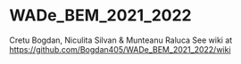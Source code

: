 # WADe_BEM_2021_2022
Cretu Bogdan, Niculita Silvan &amp; Munteanu Raluca
See wiki at https://github.com/Bogdan405/WADe_BEM_2021_2022/wiki
